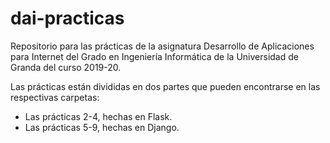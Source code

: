 # dai-practicas
Repositorio para las prácticas de la asignatura Desarrollo de Aplicaciones para Internet del Grado en Ingeniería Informática de la Universidad de Granda del curso 2019-20.

Las prácticas están divididas en dos partes que pueden encontrarse en las respectivas carpetas:

- Las prácticas 2-4, hechas en Flask.
- Las prácticas 5-9, hechas en Django.
